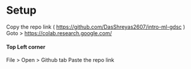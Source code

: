 # Setup

Copy the repo link ( https://github.com/DasShreyas2607/intro-ml-gdsc )
Goto > https://colab.research.google.com/

#### Top Left corner
File > Open > Github tab
Paste the repo link
